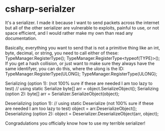 # csharp-serialzer
It's a serializer. I made it because I want to send packets across the internet but all of the other serializer are vulnerable to exploits, painful to use, or not space efficient, and I would rather make my own than read any documentation.

Basically, everything you want to send that is not a primitive thing like an int, byte, decimal, or string, you need to call either of these:
TypeManager.RegisterType<TYPE>();
TypeManager.RegisterType<typeof(TYPE)>();
If you get a hash collision, or just want to make sure they always have the same identifyer, you can do this, where the ulong is the ID:
TypeManager.RegisterType<TYPE>(ULONG);
TypeManager.RegisterType(ULONG);

Serializing (option 1): (not 100% sure if these are needed I am too lazy to test)
// using static Serialize
byte[] arr = object.SerializeObject();
Serializing (option 2):
byte[] arr = Serializer.SerializeObject(object);

Deserializing (option 1):
// using static Deserialize (not 100% sure if these are needed I am too lazy to test)
object = arr.DeserializeObject();
Deserializing (option 2):
object = Deserializer.DeserializeObject(arr, object);

Congradulations you officially know how to use my terrible serializer!
